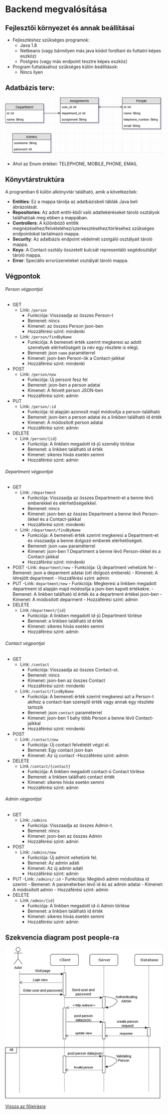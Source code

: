 # Backend megvalósítása
## Fejlesztői környezet és annak beállításai
- Fejlesztéshez szükséges programok:
	- Java 1.8
	- Netbeans (vagy bármilyen más java kódot fordítani és futtatni képes eszköz) 
	- Postgres (vagy más endpoint tesztre képes eszköz)
- Program futtatásához szükséges külön beállítások:
	- Nincs ilyen
## Adatbázis terv:
![Adatbázis](../Database.png)
- Ahol az Enum értékei: TELEPHONE, MOBILE_PHONE, EMAIL
## Könyvtárstruktúra
A programban 6 külön alkönyvtár található, amik a következőek:
- **Entities**: Ez a mappa tárolja az adatbázisbeli táblák Java beli ábrázolását.
- **Repositories**: Az adott entiti-kből való adatlekéréseket tároló osztályok találhatóak meg ebben a mappában.
- **Controllers**: A különböző entitik megnézéséhez/felvételéhez/szerkesztéséhez/törléséhez szükséges endpointokat tartalmazó mappa.
- **Security**: Az adatbázis endpoint védelmét szolgáló osztályait tároló mappa.
- **Keys**: A Contact osztály összetett kulcsát representáló segédosztályt tároló mappa.
- **Error**: Speciális errorüzeneteket osztályát tároló mappa.
## Végpontok
###### Person végpontjai
- GET
	- Link: `/person`
		- Funkciója: Visszaadja az összes Person-t
		- Bemenet: nincs
		- Kimenet: az összes Person json-ben
		- Hozzáférési szint: mindenki
	- Link: `/person/findByName`
		- Funkciója: A bemeneti érték szerint megkeresi az adott személyek elérhetőségeit (a név egy részlete is elég).
		- Bemenet: json `name` paraméterrel
		- Kimenet: json-ben Person-ök a Contact-jaikkal
		- Hozzáférési szint: mindenki
- POST
	- Link: `/person/new`
		- Funkciója: Új persont fesz fel
		- Bemenet: json-ben a person adatai
		- Kimenet: A felvett person JSON-ben
		- Hozzáférési szint: admin
- PUT
	- Link: `/person/:id`
		- Funkciója: id alapján azonosít majd módosítja a person-található
		- Bemenet: json-ben a person adatai és a linkben található id érték
		- Kimenet: A módosított person adatai
		- Hozzáférési szint: admin
- DELETE
	- Link `/person/{id}`
		- Funkciója: A linkben megadott id-jű személy törlése
		- Bemenet: a linkben található id érték
		- Kimenet: sikeres hívás esetén semmi
		- Hozzáférési szint: admin
		
###### Department végpontjai
- GET
	- Link: `/department`
		- Funkciója: Visszaadja az összes Department-et a benne lévő emberekkel és elérhetőségeikkel.
		- Bemenet: nincs
		- Kimenet: json-ben az összes Department a benne lévő Person-ökkel és a Contact-jaikkal
		- Hozzáférési szint: mindenki
	- Link: `/department/findByName`
		- Funkciója: A bemeneti érték szerint megkeresi a Department-et és visszaadja a benne dolgozó emberek elérhetőségeit.
		- Bemenet: json `name` paraméterrel
		- Kimenet: json-ben 1 Department a benne lévő Person-ökkel és a Contact-jaikkal
		- Hozzáférési szint: mindenki
- POST
	-Link: `department/new` 
		- Funkciója: Új department vehetünk fel
		- Bemenet: json a deparment adatai (ott dolgozó emberek)
		- Kimenet: A létrejött department
		- Hozzáférési szint: admin
- PUT
	-Link: `department/new` 
		- Funkciója: Megkeresi a linkben megadott department id alapján majd módosítja a json-ben kapott értékekre.
		- Bemenet: A linkben található id érték és a department értékei json-ben
		- Kimenet: A módosított deparment
		- Hozzáférési szint: admin
- DELETE
	- Link `/department/{id}`
		- Funkciója: A linkben megadott id-jű Department törlése
		- Bemenet: a linkben található id érték
		- Kimenet: sikeres hívás esetén semmi
		- Hozzáférési szint: admin
###### Contact végpontjai
- GET
	- Link: `/contact`
		- Funkciója: Visszaadja az összes Contact-ot.
		- Bemenet: nincs
		- Kimenet: json-ben az összes Contact
		- Hozzáférési szint: mindenki
	- Link: `/contact/findByName`
		- Funkciója: A bemeneti érték szerint megkeresi azt a Person-t akihez a contact-ban szereplő érték vagy annak egy részlete tartozik
		- Bemenet: json `contact` paraméterrel
		- Kimenet: json-ben 1 bahy több Person a benne lévő Contact-jaikkal
		- Hozzáférési szint: mindenki
- POST
	- Link: `/contact/new`
		- Funkciója: Új contact felvételét végzi el.
		- Bemenet: Egy contact json-ban
		- Kimenet: Az új contact
		-Hozzáférési szint: admin
- DELETE
	- Link `/contact/{contact}`
		- Funkciója: A linkben megadott contact-ú Contact törlése
		- Bemenet: a linkben található contact érték
		- Kimenet: sikeres hívás esetén semmi
		- Hozzáférési szint: admin
###### Admin végpontjai
- GET
	- Link: `/admins`
		- Funkciója: Visszaadja az összes Admin-t.
		- Bemenet: nincs
		- Kimenet: json-ben az összes Admin
		- Hozzáférési szint: admin
- POST
	- Link: `/admins/new`
		- Funkciója:  Új admint vehetünk fel.
		- Bemenet: Az admin adati
		- Kimenet: Az új admin adati
		- Hozzáférési szint: admin
- PUT
	-Link: `/admins/:id`
		- Funkciója: Meglévő admin módosítása id szerint
		- Bemenet: A paraméterben lévő id és az admin adatai
		- Kimenet: A módosított admin
		- Hozzáférési szint: admin
- DELETE
	- Link `/admin/{id}`
		- Funkciója: A linkben megadott id-ű Admin törlése
		- Bemenet: a linkben található id érték
		- Kimenet: sikeres hívás esetén semmi
		- Hozzáférési szint: admin

## Szekvencia diagram post people-ra
![Sequencediagram](Sequencediagram.png)

[Vissza az főleírásra](../README.md)